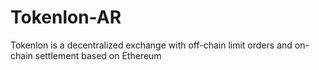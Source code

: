 # Tokenlon-AR
Tokenlon is a decentralized exchange with off-chain limit orders and on-chain settlement based on Ethereum

